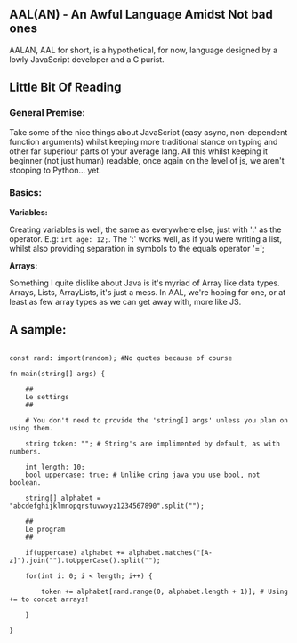 ## AAL(AN) - **A**n **A**wful **L**anguage **A**midst **N**ot bad ones
AALAN, AAL for short, is a hypothetical, for now, language designed by a lowly JavaScript developer and a C purist.


## Little Bit Of Reading

### General Premise:
Take some of the nice things about JavaScript (easy async, non-dependent function arguments)
whilst keeping more traditional stance on typing and other far superiour parts of your average lang.
All this whilst keeping it beginner (not just human) readable, once again on the level of js, we aren't
stooping to Python... yet.

### Basics:
**Variables:**

Creating variables is well, the same as everywhere else, just with ':' as the operator. 
E.g: ` int age: 12; `. The ':' works well, as if you were writing a list, whilst also 
providing separation in symbols to the equals operator '='; 

**Arrays:**

Something I quite dislike about Java is it's myriad of Array like data types.
Arrays, Lists, ArrayLists, it's just a mess. In AAL, we're hoping for one, or at least
as few array types as we can get away with, more like JS.

## A sample:

```

const rand: import(random); #No quotes because of course

fn main(string[] args) {

    ##
    Le settings
    ##

    # You don't need to provide the 'string[] args' unless you plan on using them.

    string token: ""; # String's are implimented by default, as with numbers.

    int length: 10;
    bool uppercase: true; # Unlike cring java you use bool, not boolean. 

    string[] alphabet = "abcdefghijklmnopqrstuvwxyz1234567890".split("");

    ##
    Le program 
    ##

    if(uppercase) alphabet += alphabet.matches("[A-z]").join("").toUpperCase().split("");

    for(int i: 0; i < length; i++) {

        token += alphabet[rand.range(0, alphabet.length + 1)]; # Using += to concat arrays!

    }

}
```

